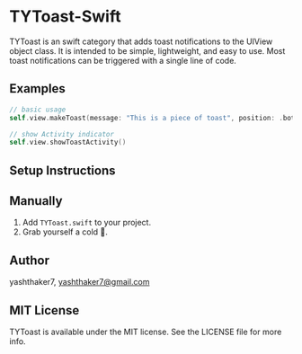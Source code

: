TYToast-Swift
=============

<!---->
<!--[![CI Status](http://img.shields.io/travis/yashthaker7/TYToast.svg?style=flat)](https://travis-ci.org/yashthaker7/TYToast)-->
<!--[![Version](https://img.shields.io/cocoapods/v/TYToast.svg?style=flat)](http://cocoapods.org/pods/TYToast)-->
<!--[![License](https://img.shields.io/cocoapods/l/TYToast.svg?style=flat)](http://cocoapods.org/pods/TYToast)-->
<!--[![Platform](https://img.shields.io/cocoapods/p/TYToast.svg?style=flat)](http://cocoapods.org/pods/TYToast)-->

TYToast is an swift category that adds toast notifications to the UIView object class. It is intended to be simple, lightweight, and easy to use. Most toast notifications can be triggered with a single line of code.

Examples
---------
```Swift
// basic usage
self.view.makeToast(message: "This is a piece of toast", position: .bottom)

// show Activity indicator
self.view.showToastActivity()
```

Setup Instructions
------------------
<!--To integrate TYToast into your Xcode project using CocoaPods, specify it in your `Podfile`:-->
<!---->
<!--``` ruby-->
<!--platform: ios, '11.0'-->
<!--pod 'TYToast'-->
<!--```-->
<!--and in your code add `import TYToast`.-->

Manually
------------------
1. Add `TYToast.swift` to your project.
2. Grab yourself a cold 🍺.

Author
-----------
yashthaker7, yashthaker7@gmail.com

MIT License
-----------
TYToast is available under the MIT license. See the LICENSE file for more info.
